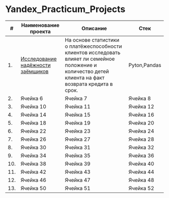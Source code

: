 # Yandex_Practicum_Projects

| # | Наименование проекта | Описание | Стек |
| ----------- | ----------- | ----------- | ----------- |
| 1.  | [Исследование надёжности заёмщиков](/Yandex_Practicum_Projects/tree/main/Nadezhnost-zaimshikov) | На основе статистики о платёжеспособности клиентов исследовать влияет ли семейное положение и количество детей клиента на факт возврата кредита в срок.| Pyton,Pandas  |
| 2.  | Ячейка 6    | Ячейка 7    | Ячейка 8    |
| 3.   | Ячейка 10   | Ячейка 11   | Ячейка 12   |
| 4.   | Ячейка 14   | Ячейка 15   | Ячейка 16   |
| 5.   | Ячейка 18   | Ячейка 19   | Ячейка 20   |
| 6.   | Ячейка 22   | Ячейка 23   | Ячейка 24   |
| 7.   | Ячейка 26   | Ячейка 27   | Ячейка 28   |
| 8.   | Ячейка 30   | Ячейка 31   | Ячейка 32   |
| 9.   | Ячейка 34   | Ячейка 35   | Ячейка 36   |
| 10.   | Ячейка 38   | Ячейка 39   | Ячейка 40   |
| 11.   | Ячейка 42   | Ячейка 43   | Ячейка 44   |
| 12.   | Ячейка 46   | Ячейка 47   | Ячейка 48   |
| 13.   | Ячейка 50   | Ячейка 51   | Ячейка 52   |
